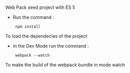 Web Pack seed project with ES 5

* Run the command :

       npm install
 To load the dependecies of the project

* In the Dev Mode run the command :

       webpack --watch

To make the build of the webpack bundle in mode watch